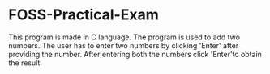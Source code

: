 # FOSS-Practical-Exam

This program is made in C language.
The program is used to add two numbers.
The user has to enter two numbers by clicking 'Enter' after providing the number.
After entering both the numbers click 'Enter'to obtain the result.
